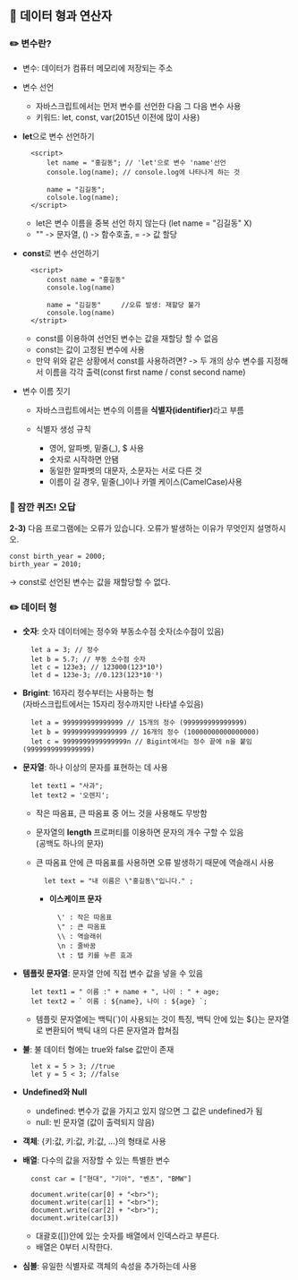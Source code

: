 ## 📖 데이터 형과 연산자

### ✏️ 변수란?

- 변수: 데이터가 컴퓨터 메모리에 저장되는 주소

- 변수 선언

  - 자바스크립트에서는 먼저 변수를 선언한 다음 그 다음 변수 사용
  - 키워드: let, const, var(2015년 이전에 많이 사용)

- <b>let</b>으로 변수 선언하기

        <script>
            let name = "홍길동"; // 'let'으로 변수 'name'선언
            console.log(name); // console.log에 나타나게 하는 것

            name = "김길동";
            colsole.log(name);
        </script>


  - let은 변수 이름을 중복 선언 하지 않는다 (let name = "김길동" X)
  - "" -> 문자열, () -> 함수호출, = -> 값 할당

- <b>const</b>로 변수 선언하기

        <script>
            const name = "홍길동"
            console.log(name)

            name = "김길동"     //오류 발생: 재할당 불가
            console.log(name)
        </stript>

  - const를 이용하여 선언된 변수는 값을 재할당 할 수 없음
  - const는 값이 고정된 변수에 사용
  - 만약 위와 같은 상황에서 const를 사용하려면?
    -> 두 개의 상수 변수를 지정해서 이름을 각각 출력(const first name / const second name)

- 변수 이름 짓기

  - 자바스크립트에서는 변수의 이름을 <b>식별자(identifier)</b>라고 부름
  - 식별자 생성 규칙

    - 영어, 알파벳, 밑줄(\_), $ 사용
    - 숫자로 시작하면 안됌
    - 동일한 알파벳의 대문자, 소문자는 서로 다른 것
    - 이름이 길 경우, 밑줄(\_)이나 카멜 케이스(CamelCase)사용

### 🚨 잠깐 퀴즈! 오답

<b>2-3)</b> 다음 프로그램에는 오류가 있습니다. 오류가 발생하는 이유가 무엇인지 설명하시오.

    const birth_year = 2000;
    birth_year = 2010;

-> const로 선언된 변수는 값을 재할당할 수 없다.

### ✏️ 데이터 형

- <b>숫자</b>: 숫자 데이터에는 정수와 부동소수점 숫자(소수점이 있음)

        let a = 3; // 정수
        let b = 5.7; // 부동 소수점 숫자
        let c = 123e3; // 123000(123*10³)
        let d = 123e-3; //0.123(123*10⁻³)

- <b>Brigint</b>: 16자리 정수부터는 사용하는 형<br>(자바스크립트에서는 15자리 정수까지만 나타낼 수있음)

        let a = 999999999999999 // 15개의 정수 (999999999999999)
        let b = 9999999999999999 // 16개의 정수 (10000000000000000)
        let c = 9999999999999999n // Bigint에서는 정수 끝에 n을 붙임 (9999999999999999)

- <b>문자열</b>: 하나 이상의 문자를 표현하는 데 사용

        let text1 = "사과";
        let text2 = '오렌지';

  - 작은 따옴표, 큰 따옴표 중 어느 것을 사용해도 무방함
  - 문자열의 <b>length</b> 프로퍼티를 이용하면 문자의 개수 구할 수 있음<br>
    (공백도 하나의 문자)

  - 큰 따옴표 안에 큰 따옴표를 사용하면 오류 발생하기 때문에 역슬래시 사용

          let text = "내 이름은 \"홍길동\"입니다." ;

    - <b>이스케이프 문자</b>

            \' : 작은 따옴표
            \" : 큰 따옴표
            \\ : 역슬래쉬
            \n : 줄바꿈
            \t : 탭 키를 누른 효과

- <b>템플릿 문자열</b>: 문자열 안에 직접 변수 값을 넣을 수 있음

        let text1 = " 이름 :" + name + ", 나이 : " + age;
        let text2 = ` 이름 : ${name}, 나이 : ${age} `;

  - 템플릿 문자열에는 백틱(`)이 사용되는 것이 특징, 백틱 안에 있는 ${}는
    문자열로 변환되어 백틱 내의 다른 문자열과 합쳐짐

- <b>불</b>: 불 데이터 형에는 true와 false 값만이 존재

        let x = 5 > 3; //true
        let y = 5 < 3; //false

- <b>Undefined와 Null</b>

  - undefined: 변수가 값을 가지고 있지 않으면 그 값은 undefined가 됨
  - null: 빈 문자열 (값이 출력되지 않음)

- <b>객체</b>: {키:값, 키:값, 키:값, ...}의 형태로 사용
- <b>배열</b>: 다수의 값을 저장할 수 있는 특별한 변수

        const car = ["현대", "기아", "벤츠", "BMW"]

        document.write(car[0] + "<br>");
        document.write(car[1] + "<br>");
        document.write(car[2] + "<br>");
        document.write(car[3])

  - 대괄호([])안에 있는 숫자를 배열에서 인덱스라고 부른다.
  - 배열은 0부터 시작한다.

- <b>심볼</b>: 유일한 식별자로 객체의 속성을 추가하는데 사용
